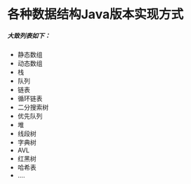 # 各种数据结构Java版本实现方式
##### 大致列表如下：
* 静态数组
* 动态数组
* 栈
* 队列
* 链表
* 循环链表
* 二分搜索树
* 优先队列
* 堆
* 线段树
* 字典树
* AVL
* 红黑树
* 哈希表
* ....
